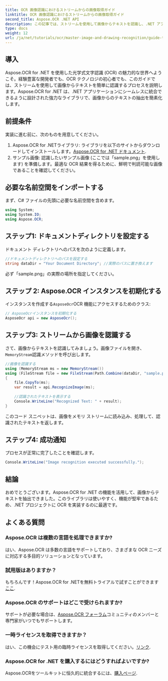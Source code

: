 ```yaml
---
title: OCR 画像認識におけるストリームからの画像取得ガイド
linktitle: OCR 画像認識におけるストリームからの画像取得ガイド
second_title: Aspose.OCR .NET API
description: この記事では、ストリームを使用して画像からテキストを認識し、.NET アプリケーションへのシームレスな統合を実現するプロセスについて説明します。あらゆるスキル レベルの開発者に最適です。
type: docs
weight: 12
url: /ja/net/tutorials/ocr/master-image-and-drawing-recognition/guide-to-image-from-stream/
---
```

## 導入

Aspose.OCR for .NET を使用した光学式文字認識 (OCR) の魅力的な世界へようこそ。経験豊富な開発者でも、OCR テクノロジの初心者でも、このガイドでは、ストリームを使用して画像からテキストを簡単に認識するプロセスを説明します。Aspose.OCR for .NET は、.NET アプリケーションにシームレスに統合できるように設計された強力なライブラリで、画像からのテキストの抽出を簡素化します。

## 前提条件

実装に進む前に、次のものを用意してください。

1.  Aspose.OCR for .NETライブラリ: ライブラリを以下のサイトからダウンロードしてインストールします。[Aspose.OCR for .NET ドキュメント](https://reference.aspose.com/ocr/net/).
2. サンプル画像: 認識したいサンプル画像 (ここでは「sample.png」を使用します) を準備します。最適な OCR 結果を得るために、鮮明で判読可能な画像であることを確認してください。

## 必要な名前空間をインポートする

まず、C# ファイルの先頭に必要な名前空間を含めます。

```csharp
using System;
using System.IO;
using Aspose.OCR;
```

## ステップ1: ドキュメントディレクトリを設定する

ドキュメント ディレクトリへのパスを次のように定義します。

```csharp
//ドキュメントディレクトリへのパスを設定する
string dataDir = "Your Document Directory"; //実際のパスに置き換えます
```

必ず「sample.png」の実際の場所を指定してください。

## ステップ 2: Aspose.OCR インスタンスを初期化する

インスタンスを作成する`AsposeOcr`OCR 機能にアクセスするためのクラス:

```csharp
// AsposeOcrインスタンスを初期化する
AsposeOcr api = new AsposeOcr();
```

## ステップ3: ストリームから画像を認識する

さて、画像からテキストを認識してみましょう。画像ファイルを開き、`MemoryStream`認識メソッドを呼び出します。

```csharp
//画像を認識する
using (MemoryStream ms = new MemoryStream())
using (FileStream file = new FileStream(Path.Combine(dataDir, "sample.png"), FileMode.Open, FileAccess.Read))
{
    file.CopyTo(ms);
    var result = api.RecognizeImage(ms);
    
    //認識されたテキストを表示する
    Console.WriteLine("Recognized Text: " + result);
}
```

このコード スニペットは、画像をメモリ ストリームに読み込み、処理して、認識されたテキストを返します。

## ステップ4: 成功通知

プロセスが正常に完了したことを確認します。

```csharp
Console.WriteLine("Image recognition executed successfully.");
```

## 結論

おめでとうございます。Aspose.OCR for .NET の機能を活用して、画像からテキストを抽出できました。このライブラリは使いやすく、機能が堅牢であるため、.NET プロジェクトに OCR を実装するのに最適です。

## よくある質問

### Aspose.OCR は複数の言語を処理できますか?

はい、Aspose.OCR は多数の言語をサポートしており、さまざまな OCR ニーズに対応する多目的ソリューションとなっています。

### 試用版はありますか？

もちろんです！Aspose.OCR for .NETを無料トライアルで試すことができます[ここ](https://releases.aspose.com/).

### Aspose.OCR のサポートはどこで受けられますか?

サポートが必要な場合は、[Aspose.OCR フォーラム](https://forum.aspose.com/c/ocr/16)コミュニティのメンバーと専門家がいつでもサポートします。

### 一時ライセンスを取得できますか？

はい、この機会にテスト用の臨時ライセンスを取得してください。[リンク](https://purchase.conholdate.com/temporary-license/).

### Aspose.OCR for .NET を購入するにはどうすればよいですか?

 Aspose.OCRをツールキットに恒久的に統合するには、[購入ページ](https://purchase.conholdate.com/buy).